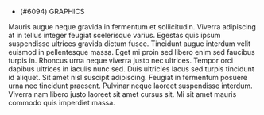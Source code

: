 - (#6094) GRAPHICS

Mauris augue neque gravida in fermentum et sollicitudin. Viverra adipiscing at in tellus integer feugiat scelerisque varius. Egestas quis ipsum suspendisse ultrices gravida dictum fusce. Tincidunt augue interdum velit euismod in pellentesque massa. Eget mi proin sed libero enim sed faucibus turpis in. Rhoncus urna neque viverra justo nec ultrices. Tempor orci dapibus ultrices in iaculis nunc sed. Duis ultricies lacus sed turpis tincidunt id aliquet. Sit amet nisl suscipit adipiscing. Feugiat in fermentum posuere urna nec tincidunt praesent. Pulvinar neque laoreet suspendisse interdum. Viverra nam libero justo laoreet sit amet cursus sit. Mi sit amet mauris commodo quis imperdiet massa.